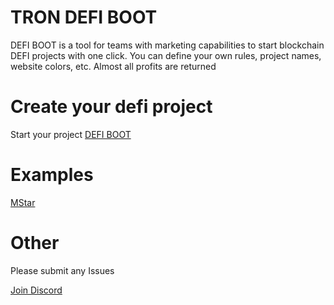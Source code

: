 # TRON DEFI BOOT

DEFI BOOT is a tool for teams with marketing capabilities to start blockchain DEFI projects with one click. You can define your own rules, project names, website colors, etc. Almost all profits are returned

# Create your defi project

Start your project [DEFI BOOT](https://boot.tstar.cc)

# Examples

[MStar](https://tstar.cc?name=MStar)

# Other

Please submit any Issues

[Join Discord](https://discord.gg/5csTY9Xme3)
